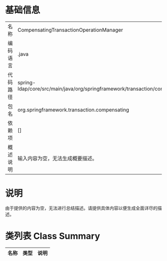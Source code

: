 # 基础信息

|      |      |
|------|------|
| 名称 | CompensatingTransactionOperationManager |
| 编码语言 | .java |
| 代码路径 | spring-ldap/core/src/main/java/org/springframework/transaction/compensating/CompensatingTransactionOperationManager.java |
| 包名 | org.springframework.transaction.compensating |
| 依赖项 | [] |
| 概述说明 | 输入内容为空，无法生成概要描述。 |

# 说明

由于提供的内容为空，无法进行总结描述。请提供具体内容以便生成全面详尽的描述。

# 类列表 Class Summary

| 名称   | 类型  | 说明 |
|-------|------|-------------|




